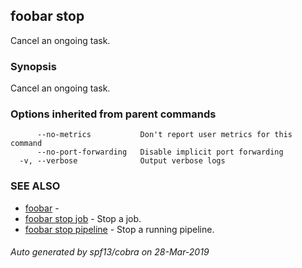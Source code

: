## foobar stop

Cancel an ongoing task.

### Synopsis


Cancel an ongoing task.

### Options inherited from parent commands

```
      --no-metrics           Don't report user metrics for this command
      --no-port-forwarding   Disable implicit port forwarding
  -v, --verbose              Output verbose logs
```

### SEE ALSO
* [foobar](foobar.md)	 - 
* [foobar stop job](foobar_stop_job.md)	 - Stop a job.
* [foobar stop pipeline](foobar_stop_pipeline.md)	 - Stop a running pipeline.

###### Auto generated by spf13/cobra on 28-Mar-2019
